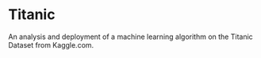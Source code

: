 # Titanic 
 An analysis and deployment of a machine learning algorithm on the Titanic Dataset from Kaggle.com.
